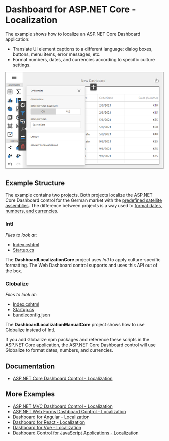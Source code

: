 # Dashboard for ASP.NET Core - Localization

The example shows how to localize an ASP.NET Core Dashboard application:

- Translate UI element captions to a different language: dialog boxes, buttons, menu items, error messages, etc.
- Format numbers, dates, and currencies according to specific culture settings.

![](img/web-dashboard-localization-de.png)

## Example Structure

The example contains two projects. Both projects localize the ASP.NET Core Dashboard control for the German market with the [predefined satellite assemblies](https://docs.devexpress.com/Dashboard/402535/web-dashboard/aspnet-core-dashboard-control/localization#add-predefined-satellite-assemblies). The difference between projects is a way used to [format dates, numbers, and currencies](https://docs.devexpress.com/Dashboard/402535#localize-dates-numbers-and-currencies).

### Intl

<!-- default file list -->
*Files to look at*:

* [Index.cshtml](./CS/DashboardLocalizationCore/Views/Home/Index.cshtml)
* [Startup.cs](./CS/DashboardLocalizationCore/Startup.cs)
<!-- default file list end -->


The **DashboardLocalizationCore** project uses _Intl_ to apply culture-specific formatting. The Web Dashboard control supports and uses this API out of the box.


### Globalize

<!-- default file list -->
*Files to look at*:

* [Index.cshtml](./CS/DashboardLocalizationManualCore/Views/Home/Index.cshtml)
* [Startup.cs](./CS/DashboardLocalizationManualCore/Startup.cs)
* [bundleconfig.json](./CS/DashboardLocalizationManualCore/bundleconfig.json)
<!-- default file list end -->

The **DashboardLocalizationManualCore** project shows how to use Globalize﻿ instead of Intl.

If you add Globalize npm packages and reference these scripts in the ASP.NET Core application, the ASP.NET Core Dashboard control will use Globalize﻿ to format dates, numbers, and currencies.


## Documentation

- [ASP.NET Core Dashboard Control - Localization](https://docs.devexpress.com/Dashboard/402535/web-dashboard/aspnet-core-dashboard-control/localization)

## More Examples

- [ASP.NET MVC Dashboard Control - Localization]()
- [ASP.NET Web Forms Dashboard Control - Localization]()
- [Dashboard for Angular - Localization]()
- [Dashboard for React - Localization]()
- [Dashboard for Vue - Localization]()
- [Dashboard Control for JavaScript Applications - Localization]()
